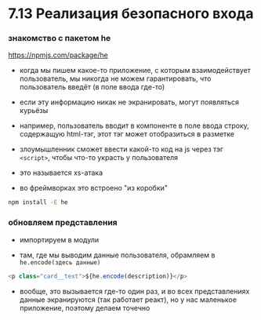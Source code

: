 # 7.13 Реализация безопасного входа

### знакомство с пакетом he

https://npmjs.com/package/he

- когда мы пишем какое-то приложение, с которым взаимодействует пользователь, мы никогда не можем гарантировать, что пользователь введёт (в поле ввода где-то)

- если эту информацию никак не экранировать, могут появляться курьёзы

- например, пользователь вводит в компоненте в поле ввода строку, содержащую html-тэг, этот тэг может отобразиться в разметке 

- злоумышленник сможет ввести какой-то код на js через тэг `<script>`, чтобы что-то украсть у пользователя

- это называется xs-атака

- во фреймворках это встроено "из коробки"

```bash
npm install -E he
```

### обновляем представления

- импортируем в модули

- там, где мы выводим данные пользователя, обрамляем в `he.encode(здесь данные)`

```js
<p class="card__text">${he.encode(description)}</p>
```

- вообще, это вызывается где-то один раз, и во всех представлениях данные экранируются (так работает реакт), но у нас маленькое приложение, поэтому делаем точечно